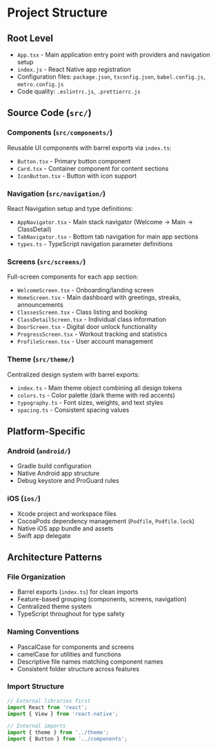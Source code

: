 # Project Structure

## Root Level
- `App.tsx` - Main application entry point with providers and navigation setup
- `index.js` - React Native app registration
- Configuration files: `package.json`, `tsconfig.json`, `babel.config.js`, `metro.config.js`
- Code quality: `.eslintrc.js`, `.prettierrc.js`

## Source Code (`src/`)

### Components (`src/components/`)
Reusable UI components with barrel exports via `index.ts`:
- `Button.tsx` - Primary button component
- `Card.tsx` - Container component for content sections
- `IconButton.tsx` - Button with icon support

### Navigation (`src/navigation/`)
React Navigation setup and type definitions:
- `AppNavigator.tsx` - Main stack navigator (Welcome → Main → ClassDetail)
- `TabNavigator.tsx` - Bottom tab navigation for main app sections
- `types.ts` - TypeScript navigation parameter definitions

### Screens (`src/screens/`)
Full-screen components for each app section:
- `WelcomeScreen.tsx` - Onboarding/landing screen
- `HomeScreen.tsx` - Main dashboard with greetings, streaks, announcements
- `ClassesScreen.tsx` - Class listing and booking
- `ClassDetailScreen.tsx` - Individual class information
- `DoorScreen.tsx` - Digital door unlock functionality
- `ProgressScreen.tsx` - Workout tracking and statistics
- `ProfileScreen.tsx` - User account management

### Theme (`src/theme/`)
Centralized design system with barrel exports:
- `index.ts` - Main theme object combining all design tokens
- `colors.ts` - Color palette (dark theme with red accents)
- `typography.ts` - Font sizes, weights, and text styles
- `spacing.ts` - Consistent spacing values

## Platform-Specific

### Android (`android/`)
- Gradle build configuration
- Native Android app structure
- Debug keystore and ProGuard rules

### iOS (`ios/`)
- Xcode project and workspace files
- CocoaPods dependency management (`Podfile`, `Podfile.lock`)
- Native iOS app bundle and assets
- Swift app delegate

## Architecture Patterns

### File Organization
- Barrel exports (`index.ts`) for clean imports
- Feature-based grouping (components, screens, navigation)
- Centralized theme system
- TypeScript throughout for type safety

### Naming Conventions
- PascalCase for components and screens
- camelCase for utilities and functions
- Descriptive file names matching component names
- Consistent folder structure across features

### Import Structure
```typescript
// External libraries first
import React from 'react';
import { View } from 'react-native';

// Internal imports
import { theme } from '../theme';
import { Button } from '../components';
```